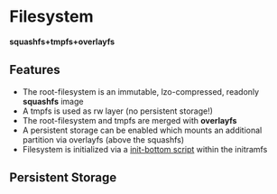 Filesystem
=====================

**squashfs+tmpfs+overlayfs**

Features
--------------

* The root-filesystem is an immutable, lzo-compressed, readonly **squashfs** image
* A tmpfs is used as rw layer (no persistent storage!)
* The root-filesystem and tmpfs are merged with **overlayfs**
* A persistent storage can be enabled which mounts an additional partition via overlayfs (above the squashfs)
* Filesystem is initialized via a [init-bottom script](initramfs/scripts/init-bottom/squashfs-tmpfs-overlay) within the initramfs

Persistent Storage
---------------------
